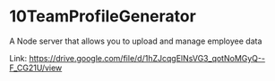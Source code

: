 # 10TeamProfileGenerator
A Node server that allows you to upload and manage employee data 

Link: https://drive.google.com/file/d/1hZJcqgElNsVG3_qotNoMGyQ--F_CG21U/view
